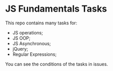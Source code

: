 # JS Fundamentals Tasks

This repo contains many tasks for: 
- JS operations;
- JS OOP;
- JS Asynchronous;
- jQuery;
- Regular Expressions;

You can see the conditions of the tasks in issues.
